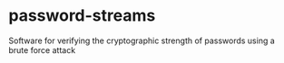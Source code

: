 # password-streams
Software for verifying the cryptographic strength of passwords using a brute force attack
